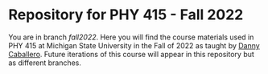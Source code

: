 # Repository for PHY 415 - Fall 2022

You are in branch _fall2022_. Here you will find the course materials used in PHY 415 at Michigan State University in the Fall of 2022 as taught by [Danny Caballero](http://dannycab.github.io/). Future iterations of this course will appear in this repository but as different branches.
